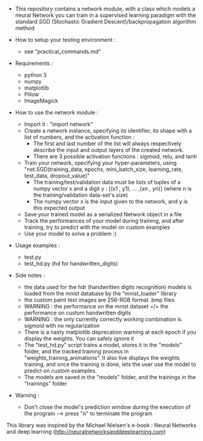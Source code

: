 
* This repository contains a network module, with a class which models a neural Network you can train in a supervised learning paradigm with the standard SGD (Stochastic Gradient Descent)/backpropagation algorithm method

* How to setup your testing environment :
    - see "practical_commands.md" 

* Requirements :
    - python 3
    - numpy
    - matplotlib
    - Pillow
    - ImageMagick

* How to use the network module :
    - Import it : "import network"
    - Create a network instance, specifying its identifier, its shape with a list of numbers, and the activation function :
    	- The first and last number of the list will always respectively describe the input and output layers of the created network.
        - There are 3 possible activation functions : sigmoid, relu, and tanh
    - Train your network, specifying your hyper-parameters, using "net.SGD(training_data, epochs, mini_batch_size, learning_rate, test_data, dropout_value)"
    	- The training/test/validation data must be lists of tuples of a numpy vector x and a digit y : [(x1 , y1), ... ,(xn , yn)] (where n is the training/validation data-set's size)
    	- The numpy vector x is the input given to the network, and y is this expected output
    - Save your trained model as a serialized Network object in a file
    - Track the performances of your model during training, and after training, try to predict with the model on custom examples
    - Use your model to solve a problem :)

* Usage examples :
    - test.py
    - test_hd.py (hd for handwritten_digits)

* Side notes :
    - the data used for the hdr (handwritten digits recognition) models is loaded from the mnist database by the "mnist_loader" library
    - the custom paint test images are 256-RGB format .bmp files
    - WARNING : the performance on the mnist dataset =/= the performance on custom handwritten digits
    - WARNING : the only currently correctly working combination is sigmoid with no regularization
    - There is a nasty matplotlib deprecation warning at each epoch if you display the weights. You can safely ignore it
    - The "test_hd.py" script trains a model, stores it in the "models" folder, and the tracked training process in "weights_training_animations". It also live displays the weights training, and once the training is done, lets the user use the model to predict on custom examples.
    - The models are saved in the "models" folder, and the trainings in the "trainings" folder

* Warning :
    - Don't close the model's prediction window during the execution of the program --> press "n" to terminate the program

This library was inspired by the Michael Nielsen's e-book : Neural Networks and deep learning (http://neuralnetworksanddeeplearning.com)
    
	

